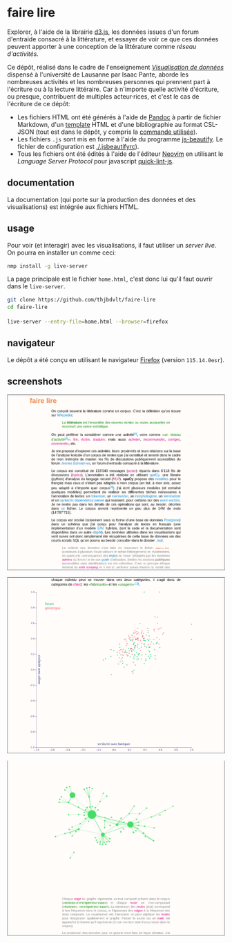 faire lire
==========

Explorer, à l'aide de la librairie [d3.js](https://d3js.org/), les données issues d'un forum d'entraide consacré à la littérature, et essayer de voir ce que ces données peuvent apporter à une conception de la littérature comme _réseau d'activités_.

Ce dépôt, réalisé dans le cadre de l'enseignement [_Visualisation de données_](https://github.com/ipante/ressources_visualisation_de_donnees) dispensé à l'université de Lausanne par Isaac Pante, aborde les nombreuses activités et les nombreuses personnes qui prennent part à l'écriture ou à la lecture littéraire. Car à n'importe quelle activité d'écriture, ou presque, contribuent de multiples acteur·rices, et c'est le cas de l'écriture de ce dépôt:

- Les fichiers HTML ont été générés à l'aide de [Pandoc](https://pandoc.org/) à partir de fichier Markdown, d'un [template](./pandoc/template.html) HTML et d'une bibliographie au format CSL-JSON (tout est dans le dépôt, y compris la [commande utilisée](./generer-html.sh)).
- Les fichiers `.js` sont mis en forme à l'aide du programme [js-beautify](https://github.com/beautifier/js-beautify). Le fichier de configuration est [./.jsbeautifyrc](./.jsbeautifyrc)).
- Tous les fichiers ont été édités à l'aide de l'éditeur [Neovim](https://neovim.io/) en utilisant le _Language Server Protocol_ pour javascript [quick-lint-js](https://quick-lint-js.com/docs/lsp/).

documentation
-------------

La documentation (qui porte sur la production des données et des visualisations) est intégrée aux fichiers HTML.

usage
-----

Pour voir (et interagir) avec les visualisations, il faut utiliser un _server live_. On pourra en installer un comme ceci:

```bash
nmp install -g live-server
```

La page principale est le fichier `home.html`, c'est donc lui qu'il faut ouvrir dans le `live-server`.

```bash
git clone https://github.com/thjbdvlt/faire-lire
cd faire-lire

live-server --entry-file=home.html --browser=firefox
```

navigateur
----------

Le dépôt a été conçu en utilisant le navigateur [Firefox](https://www.mozilla.org/en-US/firefox/115.0/releasenotes/) (version `115.14.0esr`).

screenshots
-----------

![](./img/1.png)

![](./img/2.png)

![](./img/3.png)
